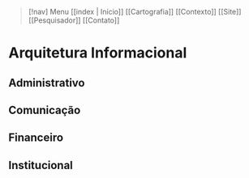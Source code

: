 > [!nav]  Menu
> [[index | Início]]  [[Cartografia]]  [[Contexto]]  [[Site]]  [[Pesquisador]]  [[Contato]]

# Arquitetura Informacional


## Administrativo


## Comunicação


## Financeiro


## Institucional

